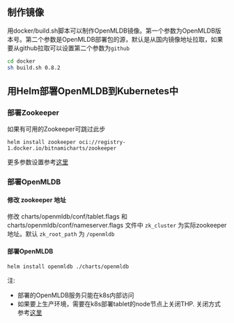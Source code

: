 ## 制作镜像
用docker/build.sh脚本可以制作OpenMLDB镜像。第一个参数为OpenMLDB版本号。第二个参数是OpenMLDB部署包的源，默认是从国内镜像地址拉取，如果要从github拉取可以设置第二个参数为`github`
```bash
cd docker
sh build.sh 0.8.2
```
## 用Helm部署OpenMLDB到Kubernetes中
### 部署Zookeeper
如果有可用的Zookeeper可跳过此步
```
helm install zookeeper oci://registry-1.docker.io/bitnamicharts/zookeeper
```
更多参数设置参考[这里](https://github.com/bitnami/charts/tree/main/bitnami/zookeeper)

### 部署OpenMLDB

#### 修改 zookeeper 地址

修改 charts/openmldb/conf/tablet.flags 和 charts/openmldb/conf/nameserver.flags 文件中 `zk_cluster` 为实际zookeeper地址。默认 `zk_root_path` 为 `/openmldb`

#### 部署OpenMLDB
```
helm install openmldb ./charts/openmldb
```

注:  
- 部署的OpenMLDB服务只能在k8s内部访问
- 如果要上生产环境，需要在k8s部署tablet的node节点上关闭THP. 关闭方式参考[这里](https://openmldb.ai/docs/zh/main/deploy/install_deploy.html#thp-transparent-huge-pages)